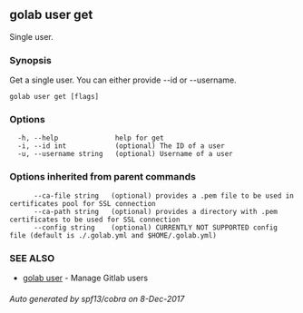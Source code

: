 ## golab user get

Single user.

### Synopsis


Get a single user. You can either provide --id or --username.

```
golab user get [flags]
```

### Options

```
  -h, --help              help for get
  -i, --id int            (optional) The ID of a user
  -u, --username string   (optional) Username of a user
```

### Options inherited from parent commands

```
      --ca-file string   (optional) provides a .pem file to be used in certificates pool for SSL connection
      --ca-path string   (optional) provides a directory with .pem certificates to be used for SSL connection
      --config string    (optional) CURRENTLY NOT SUPPORTED config file (default is ./.golab.yml and $HOME/.golab.yml)
```

### SEE ALSO
* [golab user](golab_user.md)	 - Manage Gitlab users

###### Auto generated by spf13/cobra on 8-Dec-2017
